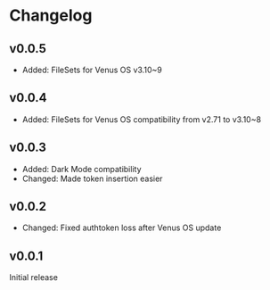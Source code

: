 # Changelog

## v0.0.5
* Added: FileSets for Venus OS v3.10~9

## v0.0.4
* Added: FileSets for Venus OS compatibility from v2.71 to v3.10~8

## v0.0.3
* Added: Dark Mode compatibility
* Changed: Made token insertion easier

## v0.0.2
* Changed: Fixed authtoken loss after Venus OS update

## v0.0.1
Initial release
